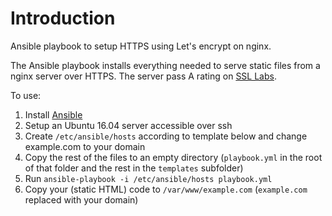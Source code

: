 # Introduction

Ansible playbook to setup HTTPS using Let's encrypt on nginx.

The Ansible playbook installs everything needed to serve static files from a nginx server over HTTPS.
The server pass A rating on [SSL Labs](https://www.ssllabs.com/).

To use:
 1. Install [Ansible](https://www.ansible.com/)
 2. Setup an Ubuntu 16.04 server accessible over ssh
 3. Create `/etc/ansible/hosts` according to template below and change example.com to your domain
 4. Copy the rest of the files to an empty directory (`playbook.yml` in the root of that folder and the rest in the `templates` subfolder)
 5. Run `ansible-playbook -i /etc/ansible/hosts playbook.yml`
 6. Copy your (static HTML) code to `/var/www/example.com` (`example.com` replaced with your domain)
